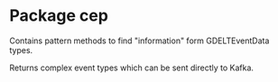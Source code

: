 # Package cep

Contains pattern methods to find "information" form GDELTEventData types.

Returns complex event types which can be sent directly to Kafka.